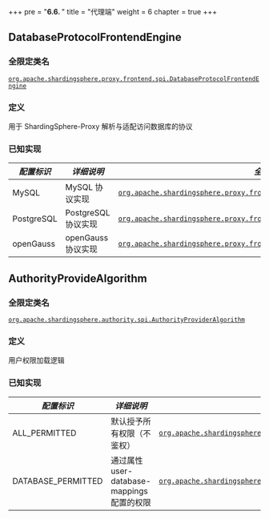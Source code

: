 +++
pre = "<b>6.6. </b>"
title = "代理端"
weight = 6
chapter = true
+++

## DatabaseProtocolFrontendEngine

### 全限定类名

[`org.apache.shardingsphere.proxy.frontend.spi.DatabaseProtocolFrontendEngine`](https://github.com/apache/shardingsphere/blob/master/shardingsphere-proxy/shardingsphere-proxy-frontend/shardingsphere-proxy-frontend-spi/src/main/java/org/apache/shardingsphere/proxy/frontend/spi/DatabaseProtocolFrontendEngine.java)

### 定义

用于 ShardingSphere-Proxy 解析与适配访问数据库的协议

### 已知实现

| *配置标识*     | *详细说明*          | *全限定类名*                                                                                                                                                                                                                                                                                                                            |
|------------|-----------------|------------------------------------------------------------------------------------------------------------------------------------------------------------------------------------------------------------------------------------------------------------------------------------------------------------------------------------|
| MySQL      | MySQL 协议实现      | [`org.apache.shardingsphere.proxy.frontend.mysql.MySQLFrontendEngine`](https://github.com/apache/shardingsphere/blob/master/shardingsphere-proxy/shardingsphere-proxy-frontend/shardingsphere-proxy-frontend-mysql/src/main/java/org/apache/shardingsphere/proxy/frontend/mysql/MySQLFrontendEngine.java)                          |
| PostgreSQL | PostgreSQL 协议实现 | [`org.apache.shardingsphere.proxy.frontend.postgresql.PostgreSQLFrontendEngine`](https://github.com/apache/shardingsphere/blob/master/shardingsphere-proxy/shardingsphere-proxy-frontend/shardingsphere-proxy-frontend-postgresql/src/main/java/org/apache/shardingsphere/proxy/frontend/postgresql/PostgreSQLFrontendEngine.java) |
| openGauss  | openGauss 协议实现  | [`org.apache.shardingsphere.proxy.frontend.opengauss.OpenGaussFrontendEngine`](https://github.com/apache/shardingsphere/blob/master/shardingsphere-proxy/shardingsphere-proxy-frontend/shardingsphere-proxy-frontend-opengauss/src/main/java/org/apache/shardingsphere/proxy/frontend/opengauss/OpenGaussFrontendEngine.java)      |

## AuthorityProvideAlgorithm

### 全限定类名

[`org.apache.shardingsphere.authority.spi.AuthorityProviderAlgorithm`](https://github.com/apache/shardingsphere/blob/master/shardingsphere-kernel/shardingsphere-authority/shardingsphere-authority-api/src/main/java/org/apache/shardingsphere/authority/spi/AuthorityProviderAlgorithm.java)

### 定义

用户权限加载逻辑

### 已知实现

| *配置标识*             | *详细说明*                            | *全限定类名*                                                                                                                                                                                                                                                                                                                                                         |
|--------------------|-----------------------------------|-----------------------------------------------------------------------------------------------------------------------------------------------------------------------------------------------------------------------------------------------------------------------------------------------------------------------------------------------------------------|
| ALL_PERMITTED      | 默认授予所有权限（不鉴权）                     | [`org.apache.shardingsphere.authority.provider.simple.AllPermittedPrivilegesProviderAlgorithm`](https://github.com/apache/shardingsphere/blob/master/shardingsphere-kernel/shardingsphere-authority/shardingsphere-authority-core/src/main/java/org/apache/shardingsphere/authority/provider/simple/AllPermittedPrivilegesProviderAlgorithm.java)               |
| DATABASE_PERMITTED | 通过属性 user-database-mappings 配置的权限 | [`org.apache.shardingsphere.authority.provider.database.DatabasePermittedPrivilegesProviderAlgorithm`](https://github.com/apache/shardingsphere/blob/master/shardingsphere-kernel/shardingsphere-authority/shardingsphere-authority-core/src/main/java/org/apache/shardingsphere/authority/provider/database/DatabasePermittedPrivilegesProviderAlgorithm.java) |
